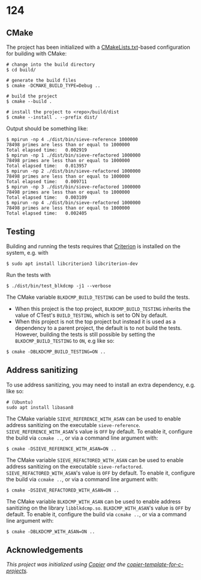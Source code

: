 # 124

## CMake

The project has been initialized with a [CMakeLists.txt](CMakeLists.txt)-based
configuration for building with CMake:

```console
# change into the build directory
$ cd build/

# generate the build files
$ cmake -DCMAKE_BUILD_TYPE=Debug ..

# build the project
$ cmake --build .

# install the project to <repo>/build/dist
$ cmake --install . --prefix dist/
```

Output should be something like:

```text
$ mpirun -np 4 ./dist/bin/sieve-reference 1000000
78498 primes are less than or equal to 1000000
Total elapsed time:   0.002919
$ mpirun -np 1 ./dist/bin/sieve-refactored 1000000
78498 primes are less than or equal to 1000000
Total elapsed time:   0.013957
$ mpirun -np 2 ./dist/bin/sieve-refactored 1000000
78498 primes are less than or equal to 1000000
Total elapsed time:   0.009711
$ mpirun -np 3 ./dist/bin/sieve-refactored 1000000
78498 primes are less than or equal to 1000000
Total elapsed time:   0.003109
$ mpirun -np 4 ./dist/bin/sieve-refactored 1000000
78498 primes are less than or equal to 1000000
Total elapsed time:   0.002405
```

## Testing

Building and running the tests requires that [Criterion](https://github.com/Snaipe/Criterion) is
installed on the system, e.g. with

```console
$ sudo apt install libcriterion3 libcriterion-dev
```

Run the tests with

```console
$ ./dist/bin/test_blkdcmp -j1 --verbose
```

The CMake variable `BLKDCMP_BUILD_TESTING` can be used to build the
tests.

- When this project is the top project, `BLKDCMP_BUILD_TESTING` inherits the value of
  CTest's `BUILD_TESTING`, which is set to ON by default.
- When this project is not the top project but instead it is used as a dependency to a parent
  project, the default is to not build the tests. However, building the tests is still possible by
  setting the `BLKDCMP_BUILD_TESTING` to `ON`, e.g like so:

```console
$ cmake -DBLKDCMP_BUILD_TESTING=ON ..
```

## Address sanitizing

To use address sanitizing, you may need to install an extra dependency, e.g. like so:

```console
# (Ubuntu)
sudo apt install libasan8
```

The CMake variable `SIEVE_REFERENCE_WITH_ASAN` can be used to enable address sanitizing on the
executable `sieve-reference`. `SIEVE_REFERENCE_WITH_ASAN`'s value is `OFF` by default. To
enable it, configure the build via `ccmake ..`, or via a command line argument with:

```console
$ cmake -DSIEVE_REFERENCE_WITH_ASAN=ON ..
```

The CMake variable `SIEVE_REFACTORED_WITH_ASAN` can be used to enable address sanitizing on the
executable `sieve-refactored`. `SIEVE_REFACTORED_WITH_ASAN`'s value is `OFF` by default. To
enable it, configure the build via `ccmake ..`, or via a command line argument with:

```console
$ cmake -DSIEVE_REFACTORED_WITH_ASAN=ON ..
```

The CMake variable `BLKDCMP_WITH_ASAN` can be used to enable address sanitizing on the
library `libblkdcmp.so`. `BLKDCMP_WITH_ASAN`'s value is `OFF` by default. To
enable it, configure the build via `ccmake ..`, or via a command line argument with:

```console
$ cmake -DBLKDCMP_WITH_ASAN=ON ..
```

## Acknowledgements

_This project was initialized using [Copier](https://pypi.org/project/copier) and the [copier-template-for-c-projects](https://github.com/jspaaks/copier-template-for-c-projects)._
